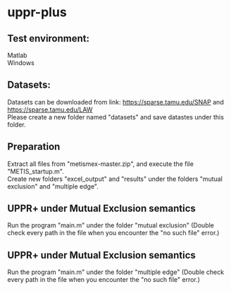 # uppr-plus
## Test environment: 
Matlab <br>
Windows

## Datasets:
Datasets can be downloaded from link: https://sparse.tamu.edu/SNAP and https://sparse.tamu.edu/LAW <br>
Please create a new folder named "datasets" and save datastes under this folder.

## Preparation
Extract all files from "metismex-master.zip", and execute the file "METIS_startup.m". <br>
Create new folders "excel_output" and "results" under the folders "mutual exclusion" and "multiple edge".

## UPPR+ under Mutual Exclusion semantics
Run the program "main.m" under the folder "mutual exclusion" (Double check every path in the file when you encounter the "no such file" error.) 

## UPPR+ under Mutual Exclusion semantics
Run the program "main.m" under the folder "multiple edge" (Double check every path in the file when you encounter the "no such file" error.) 
